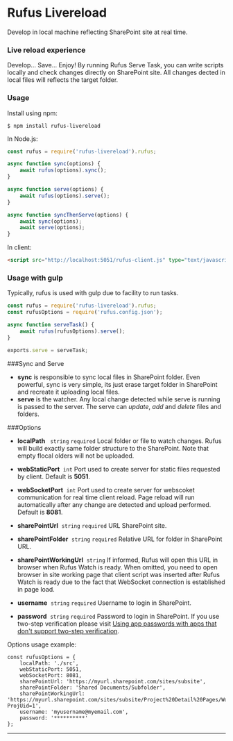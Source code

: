 # Rufus Livereload
Develop in local machine reflecting SharePoint site at real time.

### Live reload experience
Develop... Save... Enjoy!
By running Rufus Serve Task, you can write scripts locally and check changes directly on SharePoint site. All changes dected in local files will reflects the target folder.

### Usage
Install using npm:
```shell
$ npm install rufus-livereload
```

In Node.js:
```js
const rufus = require('rufus-livereload').rufus;

async function sync(options) {
	await rufus(options).sync();
}

async function serve(options) {
	await rufus(options).serve();
}

async function syncThenServe(options) {
	await sync(options);
	await serve(options);
} 
```
In client:
```html
<script src="http://localhost:5051/rufus-client.js" type="text/javascript"></script>
```
### Usage with gulp
Typically, rufus is used with gulp due to facility to run tasks.
```js
const rufus = require('rufus-livereload').rufus;
const rufusOptions = require('rufus.config.json');

async function serveTask() {
	await rufus(rufusOptions).serve();
}

exports.serve = serveTask;
```
###Sync and Serve
- **sync** is responsible to sync local files in SharePoint folder. Even powerful, sync is very simple, its just erase target folder in SharePoint and recreate it uploading local files.
- **serve** is the watcher. Any local change detected while serve is running is passed to the server. The serve can *update*, *add* and *delete* files and folders.

###Options
- **localPath**&nbsp;&nbsp;&nbsp;`string` `required`
Local folder or file to watch changes. Rufus will build exactly same folder structure to the SharePoint. Note that empty flocal olders will not be uploaded.

- **webStaticPort**&nbsp;&nbsp;`int`
Port used to create server for static files requested by client.
Default is **5051**.

- **webSocketPort**&nbsp;&nbsp;`int`
Port used to create server for webscoket communication for real time client reload. Page reload will run automatically after any change are detected and upload performed.
Default is **8081**. 
- **sharePointUrl**&nbsp;&nbsp;`string` `required`
URL SharePoint site.

- **sharePointFolder**&nbsp;&nbsp;`string` `required`
Relative URL for folder in SharePoint URL.

- **sharePointWorkingUrl**&nbsp;&nbsp;`string`
If informed, Rufus will open this URL in browser when Rufus Watch is ready. When omitted, you need to open browser in site working page that client script was inserted after Rufus Watch is ready due to the fact that WebSocket connection is established in page load.

- **username**&nbsp;&nbsp;`string` `required`
Username to login in SharePoint.

- **password**&nbsp;&nbsp;`string` `required`
Password to login in SharePoint. If you use two-step verification please visit [Using app passwords with apps that don't support two-step verification](https://support.microsoft.com/en-us/help/12409/microsoft-account-app-passwords-and-two-step-verification).

Options usage example:
```
const rufusOptions = {
	localPath: './src',
	webStaticPort: 5051,
	webSocketPort: 8081,
	sharePointUrl: 'https://myurl.sharepoint.com/sites/subsite',
	sharePointFolder: 'Shared Documents/Subfolder',
	sharePointWorkingUrl: 'https://myurl.sharepoint.com/sites/subsite/Project%20Detail%20Pages/WorkflowStageStatus.aspx?ProjUid=1',
	username: 'myusername@myemail.com',
	password: '**********'
};
```
****
